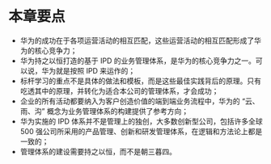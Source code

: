 # 本章要点

* 华为的成功在于各项运营活动的相互匹配，这些运营活动的相互匹配形成了华为的核心竞争力；
* 华为持之以恒打造的基于 IPD 的业务管理体系，是华为的核心竞争力之一。可以说，华为就是按照 IPD 来运作的；
* 标杆学习的重点不是具体的做法和模板，而是这些最佳实践背后的原理。只有吃透其中的原理，并转化为适合本公司的管理体系，才会成功；
* 企业的所有活动都要纳入为客户创造价值的端到端业务流程中，华为的 “云、雨、沟” 概念为业务管理体系的构建提供了参考方向；
* 华为实施的 IPD 体系并不是管理上的独创，大多数创新型公司，包括许多全球 500 强公司所采用的产品管理、创新和研发管理体系，在逻辑和方法论上都是一致的；
* 管理体系的建设需要持之以恒，而不是朝三暮四。